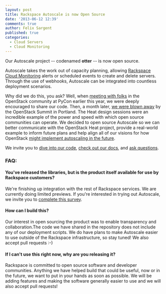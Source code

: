 ```yaml
---
layout: post
title: Rackspace Autoscale is now Open Source
date: '2013-06-12 12:39'
comments: true
author: Felix Sargent
published: true
categories:
  - Cloud Servers
  - Cloud Monitoring
---
```


Our Autoscale project -- codenamed **otter** -- is now open source.

Autoscale takes the work out of capacity planning, allowing [Rackspace Cloud Monitoring][1]
alerts or scheduled events to create and delete servers. Through the use of
webhooks, Autoscale can be integrated into countless deployment scenarios.

Why did we do this, you ask? Well, when [meeting with folks][2] in the OpenStack
community at PyCon earlier this year, we were deeply encouraged to share our code.
Then, a month later, [we were blown away][3] by the OpenStack Summit in Portland.
The Heat design sessions were an incredible example of the power and speed with
which open source communities can operate. We decided to open source Autoscale
so we can better communicate with the OpenStack Heat project, provide a real-world
example to inform future plans and help align all of our visions for how OpenStack
[might implement autoscaling in the future][4].

<!-- more -->

We invite you to [dive into our code][5], [check out our docs][6], and [ask questions][7].

### FAQ:

#### You've released the libraries, but is the product itself available for use by Rackspace customers?

We're finishing up integration with the rest of Rackspace services. We are
currently doing limited previews. If you're interested in trying out Autoscale,
we invite you to [complete this survey][8].

#### How can I build this?

Our interest in open sourcing the product was to enable transparency and
collaboration.The code we have shared in the repository does not include any of
our deployment scripts. We do have plans to make Autoscale easier to use outside
of the Rackspace infrastructure, so stay tuned! We also accept pull requests :-)

#### If I can't use this right now, why are you releasing it?

Rackspace is committed to open source software and developer communities.
Anything we have helped build that could be useful, now or in the future, we
want to put in your hands as soon as possible. We will be adding features and
making the software generally easier to use and we will also accept pull requests!

[1]: https://www.rackspace.com/cloud/monitoring/
[2]: http://technicae.cogitat.io/2013/04/autoscale-and-orchestration-heat-of.html
[3]: http://www.rackspace.com/blog/the-heat-is-on-for-autoscaling-at-openstack-summit-portland/
[4]: http://technicae.cogitat.io/2013/04/openstack-developer-summit-heat-followup.html
[5]: https://github.com/rackerlabs/otter
[6]: https://rackspace-autoscale.readthedocs.org/en/latest/
[7]: mailto:autoscale@rackspace.com
[8]: http://www.rackspace.com/blog/autoscale-survey-tell-us-what-you-want/